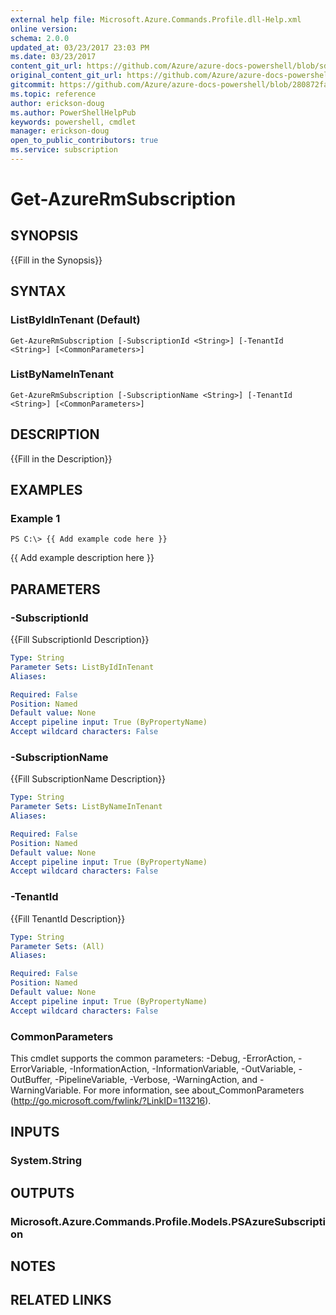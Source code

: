 ```yaml
---
external help file: Microsoft.Azure.Commands.Profile.dll-Help.xml
online version:
schema: 2.0.0
updated_at: 03/23/2017 23:03 PM
ms.date: 03/23/2017
content_git_url: https://github.com/Azure/azure-docs-powershell/blob/sdw-version-test/azureps-cmdlets-docs/ResourceManager/AzureRM.Profile/v1.0.4.3/Get-AzureRmSubscription.md
original_content_git_url: https://github.com/Azure/azure-docs-powershell/blob/sdw-version-test/azureps-cmdlets-docs/ResourceManager/AzureRM.Profile/v1.0.4.3/Get-AzureRmSubscription.md
gitcommit: https://github.com/Azure/azure-docs-powershell/blob/280872fa529e03be2466fa2252957a2060a9dfe4
ms.topic: reference
author: erickson-doug
ms.author: PowerShellHelpPub
keywords: powershell, cmdlet
manager: erickson-doug
open_to_public_contributors: true
ms.service: subscription
---
```


# Get-AzureRmSubscription

## SYNOPSIS
{{Fill in the Synopsis}}

## SYNTAX

### ListByIdInTenant (Default)
```
Get-AzureRmSubscription [-SubscriptionId <String>] [-TenantId <String>] [<CommonParameters>]
```

### ListByNameInTenant
```
Get-AzureRmSubscription [-SubscriptionName <String>] [-TenantId <String>] [<CommonParameters>]
```

## DESCRIPTION
{{Fill in the Description}}

## EXAMPLES

### Example 1
```
PS C:\> {{ Add example code here }}
```

{{ Add example description here }}

## PARAMETERS

### -SubscriptionId
{{Fill SubscriptionId Description}}

```yaml
Type: String
Parameter Sets: ListByIdInTenant
Aliases: 

Required: False
Position: Named
Default value: None
Accept pipeline input: True (ByPropertyName)
Accept wildcard characters: False
```

### -SubscriptionName
{{Fill SubscriptionName Description}}

```yaml
Type: String
Parameter Sets: ListByNameInTenant
Aliases: 

Required: False
Position: Named
Default value: None
Accept pipeline input: True (ByPropertyName)
Accept wildcard characters: False
```

### -TenantId
{{Fill TenantId Description}}

```yaml
Type: String
Parameter Sets: (All)
Aliases: 

Required: False
Position: Named
Default value: None
Accept pipeline input: True (ByPropertyName)
Accept wildcard characters: False
```

### CommonParameters
This cmdlet supports the common parameters: -Debug, -ErrorAction, -ErrorVariable, -InformationAction, -InformationVariable, -OutVariable, -OutBuffer, -PipelineVariable, -Verbose, -WarningAction, and -WarningVariable. For more information, see about_CommonParameters (http://go.microsoft.com/fwlink/?LinkID=113216).

## INPUTS

### System.String

## OUTPUTS

### Microsoft.Azure.Commands.Profile.Models.PSAzureSubscription

## NOTES

## RELATED LINKS

